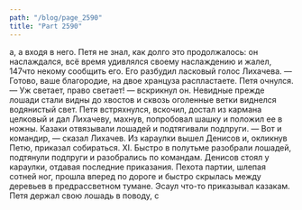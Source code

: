 ```yaml
---
path: "/blog/page_2590"
title: "Part 2590"
---
```


а, а входя в него.
Петя не знал, как долго это продолжалось: он наслаждался, всё время удивлялся своему наслаждению и жалел, 147что некому сообщить его. Его разбудил ласковый голос Лихачева.
— Готово, ваше благородие, на двое хранцуза распластаете.
Петя очнулся.
— Уж светает, право светает! — вскрикнул он.
Невидные прежде лошади стали видны до хвостов и сквозь оголенные ветки виднелся водянистый свет. Петя встряхнулся, вскочил, достал из кармана целковый и дал Лихачеву, махнув, попробовал шашку и положил ее в ножны. Казаки отвязывали лошадей и подтягивали подпруги.
— Вот и командир, — сказал Лихачев.
Из караулки вышел Денисов и, окликнув Петю, приказал собираться.
XI.
Быстро в полутьме разобрали лошадей, подтянули подпруги и разобрались по командам. Денисов стоял у караулки, отдавая последние приказания. Пехота партии, шлепая сотней ног, прошла вперед по дороге и быстро скрылась между деревьев в предрассветном тумане. Эсаул что-то приказывал казакам. Петя держал свою лошадь в поводу, с
